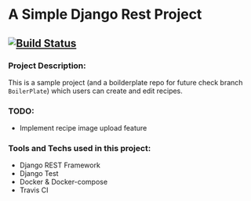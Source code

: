# A Simple Django Rest Project
[![Build Status](https://travis-ci.com/BeardedDonut/django-rest-recipe-api.svg?branch=master)](https://travis-ci.com/BeardedDonut/django-rest-recipe-api)
-------

### Project Description:
This is a sample project (and a boilderplate repo for future check branch `BoilerPlate`) which users can create and edit recipes.


### TODO:
  - Implement recipe image upload feature



### Tools and Techs used in this project:
- Django REST Framework
- Django Test
- Docker & Docker-compose
- Travis CI
